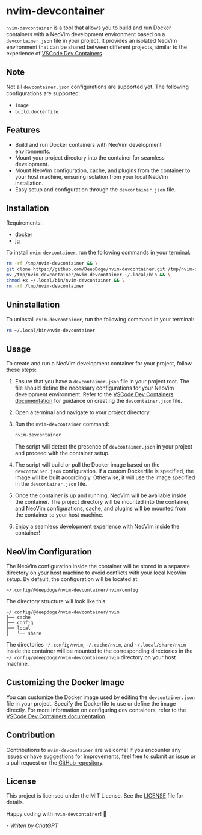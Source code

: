 # nvim-devcontainer

`nvim-devcontainer` is a tool that allows you to build and run Docker containers with a NeoVim development environment based on a `devcontainer.json` file in your project. It provides an isolated NeoVim environment that can be shared between different projects, similar to the experience of [VSCode Dev Containers](https://code.visualstudio.com/docs/remote/containers).

## Note

Not all `devcontainer.json` configurations are supported yet. The following configurations are supported:
- `image`
- `build.dockerfile`

## Features

- Build and run Docker containers with NeoVim development environments.
- Mount your project directory into the container for seamless development.
- Mount NeoVim configuration, cache, and plugins from the container to your host machine, ensuring isolation from your local NeoVim installation.
- Easy setup and configuration through the `devcontainer.json` file.

## Installation

Requirements:
- [docker](https://docs.docker.com/get-docker/)
- [jq](https://stedolan.github.io/jq/download/)

To install `nvim-devcontainer`, run the following commands in your terminal:

```bash
rm -rf /tmp/nvim-devcontainer && \
git clone https://github.com/DeepDoge/nvim-devcontainer.git /tmp/nvim-devcontainer && \
mv /tmp/nvim-devcontainer/nvim-devcontainer ~/.local/bin && \
chmod +x ~/.local/bin/nvim-devcontainer && \
rm -rf /tmp/nvim-devcontainer
```

## Uninstallation

To uninstall `nvim-devcontainer`, run the following command in your terminal:

```bash
rm ~/.local/bin/nvim-devcontainer
```

## Usage

To create and run a NeoVim development container for your project, follow these steps:

1. Ensure that you have a `devcontainer.json` file in your project root. The file should define the necessary configurations for your NeoVim development environment. Refer to the [VSCode Dev Containers documentation](https://code.visualstudio.com/docs/remote/containers) for guidance on creating the `devcontainer.json` file.

2. Open a terminal and navigate to your project directory.

3. Run the `nvim-devcontainer` command:

   ```bash
   nvim-devcontainer
   ```

   The script will detect the presence of `devcontainer.json` in your project and proceed with the container setup.

4. The script will build or pull the Docker image based on the `devcontainer.json` configuration. If a custom Dockerfile is specified, the image will be built accordingly. Otherwise, it will use the image specified in the `devcontainer.json` file.

5. Once the container is up and running, NeoVim will be available inside the container. The project directory will be mounted into the container, and NeoVim configurations, cache, and plugins will be mounted from the container to your host machine.

6. Enjoy a seamless development experience with NeoVim inside the container!

## NeoVim Configuration

The NeoVim configuration inside the container will be stored in a separate directory on your host machine to avoid conflicts with your local NeoVim setup. By default, the configuration will be located at:

```
~/.config/@deepdoge/nvim-devcontainer/nvim/config
```

The directory structure will look like this:

```
~/.config/@deepdoge/nvim-devcontainer/nvim
├── cache
├── config
├── local
│   └── share
```

The directories `~/.config/nvim`, `~/.cache/nvim`, and `~/.local/share/nvim` inside the container will be mounted to the corresponding directories in the `~/.config/@deepdoge/nvim-devcontainer/nvim` directory on your host machine.

## Customizing the Docker Image

You can customize the Docker image used by editing the `devcontainer.json` file in your project. Specify the Dockerfile to use or define the image directly. For more information on configuring dev containers, refer to the [VSCode Dev Containers documentation](https://code.visualstudio.com/docs/remote/containers).

## Contribution

Contributions to `nvim-devcontainer` are welcome! If you encounter any issues or have suggestions for improvements, feel free to submit an issue or a pull request on the [GitHub repository](https://github.com/DeepDoge/nvim-devcontainer).

## License

This project is licensed under the MIT License. See the [LICENSE](LICENSE) file for details.

Happy coding with `nvim-devcontainer`! 🚀

*- Writen by ChatGPT*
